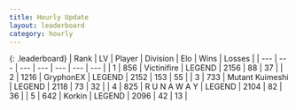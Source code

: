```yaml
---
title: Hourly Update
layout: leaderboard
category: hourly
---
```


{: .leaderboard}
| Rank | LV | Player | Division | Elo | Wins | Losses |
| --- | --- | --- | --- | --- | --- | --- |
| <span data-change="0">1</span> | 856 | <span title="ID: 112242">Victinifire</span> | LEGEND | <span data-change="0">2156</span> | <span data-change="0">88</span> | <span data-change="0">37</span> |
| <span data-change="0">2</span> | 1216 | <span title="ID: 315148">GryphonEX</span> | LEGEND | <span data-change="9">2152</span> | <span data-change="2">153</span> | <span data-change="0">55</span> |
| <span data-change="0">3</span> | 733 | <span title="ID: 520098">Mutant Kuimeshi</span> | LEGEND | <span data-change="0">2118</span> | <span data-change="0">73</span> | <span data-change="0">32</span> |
| <span data-change="0">4</span> | 825 | <span title="ID: 66144">R U N A W A Y</span> | LEGEND | <span data-change="0">2104</span> | <span data-change="0">82</span> | <span data-change="0">36</span> |
| <span data-change="0">5</span> | 642 | <span title="ID: 31847">Korkin</span> | LEGEND | <span data-change="0">2096</span> | <span data-change="0">42</span> | <span data-change="0">13</span> |